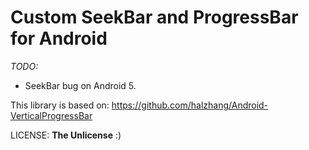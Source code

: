 # Custom SeekBar and ProgressBar for Android

*TODO:*
- SeekBar bug on Android 5.

This library is based on:
https://github.com/halzhang/Android-VerticalProgressBar

LICENSE: **The Unlicense** :)
